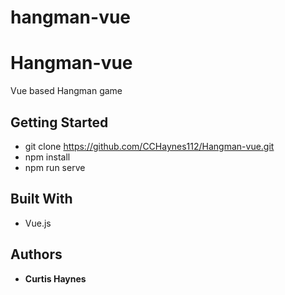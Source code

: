 # hangman-vue
# Hangman-vue

Vue based Hangman game

## Getting Started

* git clone https://github.com/CCHaynes112/Hangman-vue.git
* npm install
* npm run serve

## Built With

* Vue.js

## Authors

* **Curtis Haynes**